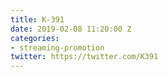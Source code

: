 ```yaml
---
title: K-391
date: 2019-02-08 11:20:00 Z
categories:
- streaming-promotion
twitter: https://twitter.com/K391
---
```


